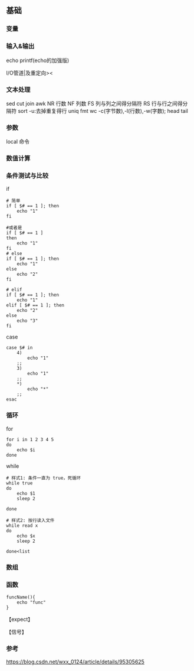 ## 基础

### 变量

### 输入&输出

echo 
printf(echo的加强版)

I/O管道|及重定向><

### 文本处理

sed
cut
join
awk
    NR 行数
    NF 列数
    FS 列与列之间得分隔符
    RS 行与行之间得分隔符
sort
    -u:去掉重复得行 
uniq
fmt
wc
    -c(字节数),-l(行数),-w(字数);
head
tail

### 参数

local 命令



### 数值计算





### 条件测试与比较

if

```
# 简单
if [ $# == 1 ]; then
	echo "1"
fi

#或者是
if [ $# == 1 ]
then
	echo "1"
fi
# else
if [ $# == 1 ]; then
	echo "1"
else
	echo "2"
fi

# elif
if [ $# == 1 ]; then
	echo "1"
elif [ $# == 1 ]; then
	echo "2"
else
	echo "3"
fi
```



case

```
case $# in
	4)
		echo "1" 
	;;
	3)
		echo "1" 
	;;
	*)
		echo "*"
	;;
esac
```

### 循环

for

```
for i in 1 2 3 4 5
do
    echo $i
done
```



while

```
# 样式1: 条件一直为 true，死循环
while true
do
    echo $1
    sleep 2
    
done

# 样式2: 按行读入文件
while read x
do
    echo $x
    sleep 2
    
done<list
```





### 数组





### 函数

```
funcName(){
    echo "func"
}
```





【expect】

【信号】

### 参考

https://blog.csdn.net/wxx_0124/article/details/95305625


